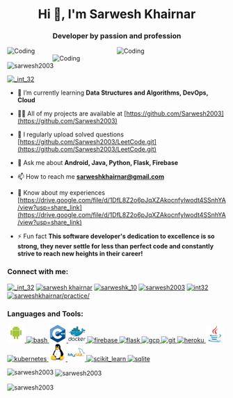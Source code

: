 

<h1 align="center">Hi 👋, I'm Sarwesh Khairnar</h1>
<h3 align="center">Developer by passion and profession</h3>
<img align = "left" alt = "Coding" height = "20%" width = "50%" src = "https://res.cloudinary.com/zenbusiness/image/upload/v1670445040/logaster/logaster-2020-08-new-android-logo-evolution-1.gif"/>
<img align = "right" alt = "Coding" height = "20%" width = "50%" src = "https://res.cloudinary.com/practicaldev/image/fetch/s--xAAdUtiT--/c_imagga_scale,f_auto,fl_progressive,h_500,q_66,w_1000/https://dev-to-uploads.s3.amazonaws.com/i/zu5cr0j2qczswka4wh39.gif"/>

<img align = "right" alt = "Coding" width = "400" src = "https://cdn.dribbble.com/users/1162077/screenshots/5403918/media/d5dccb5d5818cba2c8fa0cb15fb578b3.gif">
<p align="left"> <img src="https://komarev.com/ghpvc/?username=sarwesh2003&label=Profile%20views&color=0e75b6&style=flat" alt="sarwesh2003" /> </p>

<p align="left"> <a href="https://twitter.com/_int_32" target="blank"><img src="https://img.shields.io/twitter/follow/_int_32?logo=twitter&style=for-the-badge" alt="_int_32" /></a> </p>

- 🌱 I’m currently learning **Data Structures and Algorithms, DevOps, Cloud**

- 👨‍💻 All of my projects are available at [https://github.com/Sarwesh2003](https://github.com/Sarwesh2003)

- 📝 I regularly upload solved questions [https://github.com/Sarwesh2003/LeetCode.git](https://github.com/Sarwesh2003/LeetCode.git)

- 💬 Ask me about **Android, Java, Python, Flask, Firebase**

- 📫 How to reach me **sarweshkhairnar@gmail.com**

- 📄 Know about my experiences [https://drive.google.com/file/d/1DfL8Z2o6pJqXZAkocnfylwodt4SSnhYA/view?usp=share_link](https://drive.google.com/file/d/1DfL8Z2o6pJqXZAkocnfylwodt4SSnhYA/view?usp=share_link)

- ⚡ Fun fact **This software developer's dedication to excellence is so strong, they never settle for less than perfect code and constantly strive to reach new heights in their career!**

<h3 align="left">Connect with me:</h3>
<p align="left">
<a href="https://twitter.com/_int_32" target="blank"><img align="center" src="https://raw.githubusercontent.com/rahuldkjain/github-profile-readme-generator/master/src/images/icons/Social/twitter.svg" alt="_int_32" height="30" width="40" /></a>
<a href="https://www.linkedin.com/in/sarwesh-khairnar-1032b1201/" target="blank"><img align="center" src="https://raw.githubusercontent.com/rahuldkjain/github-profile-readme-generator/master/src/images/icons/Social/linked-in-alt.svg" alt="sarwesh khairnar" height="30" width="40" /></a>
<a href="https://instagram.com/sarweshk_10" target="blank"><img align="center" src="https://raw.githubusercontent.com/rahuldkjain/github-profile-readme-generator/master/src/images/icons/Social/instagram.svg" alt="sarweshk_10" height="30" width="40" /></a>
<a href="https://www.codechef.com/users/sarwesh2003" target="blank"><img align="center" src="https://cdn.jsdelivr.net/npm/simple-icons@3.1.0/icons/codechef.svg" alt="sarwesh2003" height="30" width="40" /></a>
<a href="https://www.leetcode.com/int32" target="blank"><img align="center" src="https://raw.githubusercontent.com/rahuldkjain/github-profile-readme-generator/master/src/images/icons/Social/leet-code.svg" alt="int32" height="30" width="40" /></a>
<a href="https://auth.geeksforgeeks.org/user/sarweshkhairnar/practice/" target="blank"><img align="center" src="https://raw.githubusercontent.com/rahuldkjain/github-profile-readme-generator/master/src/images/icons/Social/geeks-for-geeks.svg" alt="sarweshkhairnar/practice/" height="30" width="40" /></a>
</p>

<h3 align="left">Languages and Tools:</h3>
<p align="left"> <a href="https://developer.android.com" target="_blank" rel="noreferrer"> <img src="https://raw.githubusercontent.com/devicons/devicon/master/icons/android/android-original-wordmark.svg" alt="android" width="40" height="40"/> </a> <a href="https://www.gnu.org/software/bash/" target="_blank" rel="noreferrer"> <img src="https://www.vectorlogo.zone/logos/gnu_bash/gnu_bash-icon.svg" alt="bash" width="40" height="40"/> </a> <a href="https://www.w3schools.com/cpp/" target="_blank" rel="noreferrer"> <img src="https://raw.githubusercontent.com/devicons/devicon/master/icons/cplusplus/cplusplus-original.svg" alt="cplusplus" width="40" height="40"/> </a> <a href="https://www.docker.com/" target="_blank" rel="noreferrer"> <img src="https://raw.githubusercontent.com/devicons/devicon/master/icons/docker/docker-original-wordmark.svg" alt="docker" width="40" height="40"/> </a> <a href="https://firebase.google.com/" target="_blank" rel="noreferrer"> <img src="https://www.vectorlogo.zone/logos/firebase/firebase-icon.svg" alt="firebase" width="40" height="40"/> </a> <a href="https://flask.palletsprojects.com/" target="_blank" rel="noreferrer"> <img src="https://www.vectorlogo.zone/logos/pocoo_flask/pocoo_flask-icon.svg" alt="flask" width="40" height="40"/> </a> <a href="https://cloud.google.com" target="_blank" rel="noreferrer"> <img src="https://www.vectorlogo.zone/logos/google_cloud/google_cloud-icon.svg" alt="gcp" width="40" height="40"/> </a> <a href="https://git-scm.com/" target="_blank" rel="noreferrer"> <img src="https://www.vectorlogo.zone/logos/git-scm/git-scm-icon.svg" alt="git" width="40" height="40"/> </a> <a href="https://heroku.com" target="_blank" rel="noreferrer"> <img src="https://www.vectorlogo.zone/logos/heroku/heroku-icon.svg" alt="heroku" width="40" height="40"/> </a> <a href="https://www.java.com" target="_blank" rel="noreferrer"> <img src="https://raw.githubusercontent.com/devicons/devicon/master/icons/java/java-original.svg" alt="java" width="40" height="40"/> </a> <a href="https://kubernetes.io" target="_blank" rel="noreferrer"> <img src="https://www.vectorlogo.zone/logos/kubernetes/kubernetes-icon.svg" alt="kubernetes" width="40" height="40"/> </a> <a href="https://www.linux.org/" target="_blank" rel="noreferrer"> <img src="https://raw.githubusercontent.com/devicons/devicon/master/icons/linux/linux-original.svg" alt="linux" width="40" height="40"/> </a> <a href="https://www.mysql.com/" target="_blank" rel="noreferrer"> <img src="https://raw.githubusercontent.com/devicons/devicon/master/icons/mysql/mysql-original-wordmark.svg" alt="mysql" width="40" height="40"/> </a> <a href="https://scikit-learn.org/" target="_blank" rel="noreferrer"> <img src="https://upload.wikimedia.org/wikipedia/commons/0/05/Scikit_learn_logo_small.svg" alt="scikit_learn" width="40" height="40"/> </a> <a href="https://www.sqlite.org/" target="_blank" rel="noreferrer"> <img src="https://www.vectorlogo.zone/logos/sqlite/sqlite-icon.svg" alt="sqlite" width="40" height="40"/> </a> </p>

<p><img align="left" src="https://github-readme-stats.vercel.app/api/top-langs?username=sarwesh2003&show_icons=true&locale=en&layout=compact" alt="sarwesh2003" /></p>

<p>&nbsp;<img align="center" src="https://github-readme-stats.vercel.app/api?username=sarwesh2003&show_icons=true&locale=en" alt="sarwesh2003" /></p>

<p><img align="center" src="https://github-readme-streak-stats.herokuapp.com/?user=sarwesh2003&" alt="sarwesh2003" /></p>
